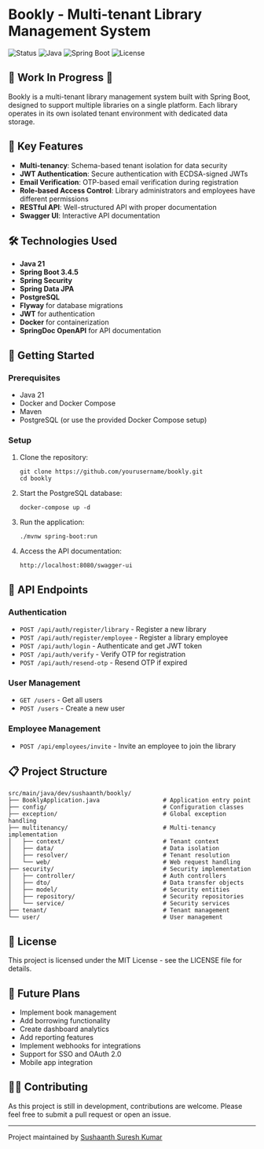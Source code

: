 # Bookly - Multi-tenant Library Management System

![Status](https://img.shields.io/badge/Status-Work%20In%20Progress-yellow)
![Java](https://img.shields.io/badge/Java-21-orange)
![Spring Boot](https://img.shields.io/badge/Spring%20Boot-3.4.5-green)
![License](https://img.shields.io/badge/License-MIT-blue)

## 🚧 Work In Progress 🚧

Bookly is a multi-tenant library management system built with Spring Boot, designed to support multiple libraries on a single platform. Each library operates in its own isolated tenant environment with dedicated data storage.

## 🔑 Key Features

- **Multi-tenancy**: Schema-based tenant isolation for data security
- **JWT Authentication**: Secure authentication with ECDSA-signed JWTs
- **Email Verification**: OTP-based email verification during registration
- **Role-based Access Control**: Library administrators and employees have different permissions
- **RESTful API**: Well-structured API with proper documentation
- **Swagger UI**: Interactive API documentation

## 🛠️ Technologies Used

- **Java 21**
- **Spring Boot 3.4.5**
- **Spring Security**
- **Spring Data JPA**
- **PostgreSQL**
- **Flyway** for database migrations
- **JWT** for authentication
- **Docker** for containerization
- **SpringDoc OpenAPI** for API documentation

## 🚀 Getting Started

### Prerequisites

- Java 21
- Docker and Docker Compose
- Maven
- PostgreSQL (or use the provided Docker Compose setup)

### Setup

1. Clone the repository:
   ```
   git clone https://github.com/yourusername/bookly.git
   cd bookly
   ```

2. Start the PostgreSQL database:
   ```
   docker-compose up -d
   ```

3. Run the application:
   ```
   ./mvnw spring-boot:run
   ```

4. Access the API documentation:
   ```
   http://localhost:8080/swagger-ui
   ```

## 📝 API Endpoints

### Authentication

- `POST /api/auth/register/library` - Register a new library
- `POST /api/auth/register/employee` - Register a library employee
- `POST /api/auth/login` - Authenticate and get JWT token
- `POST /api/auth/verify` - Verify OTP for registration
- `POST /api/auth/resend-otp` - Resend OTP if expired

### User Management

- `GET /users` - Get all users
- `POST /users` - Create a new user

### Employee Management

- `POST /api/employees/invite` - Invite an employee to join the library

## 📋 Project Structure

```
src/main/java/dev/sushaanth/bookly/
├── BooklyApplication.java                  # Application entry point
├── config/                                 # Configuration classes
├── exception/                              # Global exception handling
├── multitenancy/                           # Multi-tenancy implementation
│   ├── context/                            # Tenant context
│   ├── data/                               # Data isolation
│   ├── resolver/                           # Tenant resolution
│   └── web/                                # Web request handling
├── security/                               # Security implementation
│   ├── controller/                         # Auth controllers
│   ├── dto/                                # Data transfer objects
│   ├── model/                              # Security entities
│   ├── repository/                         # Security repositories
│   └── service/                            # Security services
├── tenant/                                 # Tenant management
└── user/                                   # User management
```

## 📜 License

This project is licensed under the MIT License - see the LICENSE file for details.

## 🔮 Future Plans

- Implement book management
- Add borrowing functionality
- Create dashboard analytics
- Add reporting features
- Implement webhooks for integrations
- Support for SSO and OAuth 2.0
- Mobile app integration

## 👨‍💻 Contributing

As this project is still in development, contributions are welcome. Please feel free to submit a pull request or open an issue.

---

Project maintained by [Sushaanth Suresh Kumar](https://github.com/Sushaanth-Suresh-Kumar)
